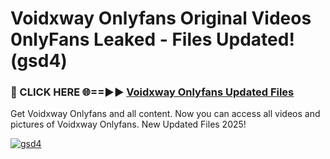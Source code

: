 # Voidxway Onlyfans Original Videos 0nlyFans Leaked - Files Updated! (gsd4)

<h3>🔴 CLICK HERE 🌐==►► <a href="https://tinyurl.com/ehrbuxhb" rel="nofollow">Voidxway Onlyfans Updated Files</a></h3>

Get Voidxway Onlyfans and all content. Now you can access all videos and pictures of Voidxway Onlyfans. New Updated Files 2025!

[![gsd4](https://i.imgur.com/lVYEuWS.gif)](https://tinyurl.com/ehrbuxhb)
